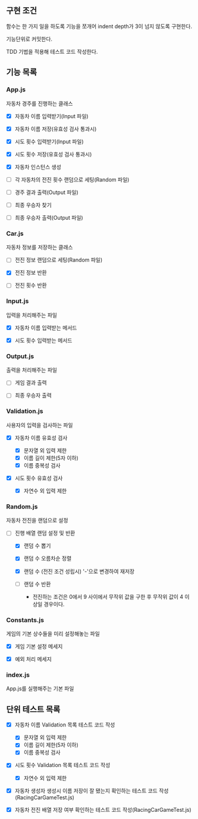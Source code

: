 ## 구현 조건

함수는 한 가지 일을 하도록 기능을 쪼개어 indent depth가 3이 넘지 않도록 구현한다.

기능단위로 커밋한다.

TDD 기법을 적용해 테스트 코드 작성한다.

## 기능 목록

### App.js

자동차 경주를 진행하는 클래스

- [x] 자동차 이름 입력받기(Input 파일)

- [x] 자동차 이름 저장(유효성 검사 통과시)

- [x] 시도 횟수 입력받기(Input 파일)

- [x] 시도 횟수 저장(유효성 검사 통과시)

- [x] 자동차 인스턴스 생성

- [ ] 각 자동차의 전진 횟수 랜덤으로 세팅(Random 파일)

- [ ] 경주 결과 출력(Output 파일)

- [ ] 최종 우승자 찾기

- [ ] 최종 우승자 출력(Output 파일)

### Car.js

자동차 정보를 저장하는 클래스

- [ ] 전진 정보 랜덤으로 세팅(Random 파일)

- [x] 전진 정보 반환

- [ ] 전진 횟수 반환

### Input.js

입력을 처리해주는 파일

- [x] 자동차 이름 입력받는 메서드

- [x] 시도 횟수 입력받는 메서드

### Output.js

출력을 처리해주는 파일

- [ ] 게임 결과 출력

- [ ] 최종 우승자 출력

### Validation.js

사용자의 입력을 검사하는 파일

- [x] 자동차 이름 유효성 검사

  - [x] 문자열 외 입력 제한
  - [x] 이름 길이 제한(5자 이하)
  - [x] 이름 중복성 검사

- [x] 시도 횟수 유효성 검사

  - [x] 자연수 외 입력 제한

### Random.js

자동차 전진을 랜덤으로 설정

- [ ] 진행 배열 랜덤 설정 및 반환

  - [x] 랜덤 수 뽑기
  - [x] 랜덤 수 오름차순 정렬
  - [x] 랜덤 수 (전진 조건 성립시) '-'으로 변경하여 재저장
  - [ ] 랜덤 수 반환

    - 전진하는 조건은 0에서 9 사이에서 무작위 값을 구한 후 무작위 값이 4 이상일 경우이다.

### Constants.js

게임의 기본 상수들을 미리 설정해놓는 파일

- [x] 게임 기본 설정 메세지

- [x] 예외 처리 메세지

### index.js

App.js를 실행해주는 기본 파일

## 단위 테스트 목록

- [x] 자동차 이름 Validation 목록 테스트 코드 작성

  - [x] 문자열 외 입력 제한
  - [x] 이름 길이 제한(5자 이하)
  - [x] 이름 중복성 검사

- [x] 시도 횟수 Validation 목록 테스트 코드 작성

  - [x] 자연수 외 입력 제한

- [x] 자동차 생성자 생성시 이름 저장이 잘 됐는지 확인하는 테스트 코드 작성(RacingCarGameTest.js)

- [x] 자동차 전진 배열 저장 여부 확인하는 테스트 코드 작성(RacingCarGameTest.js)
